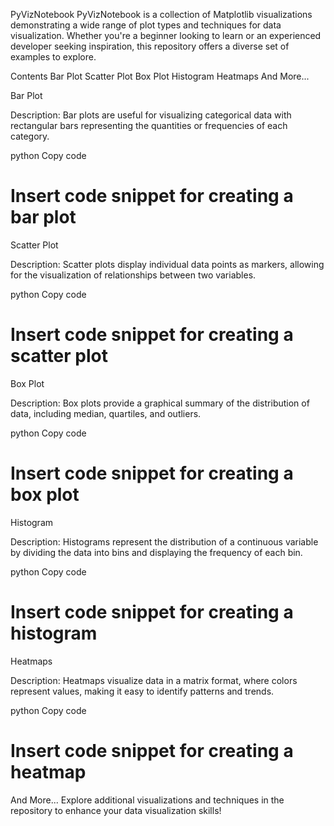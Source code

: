 PyVizNotebook
PyVizNotebook is a collection of Matplotlib visualizations demonstrating a wide range of plot types and techniques for data visualization. Whether you're a beginner looking to learn or an experienced developer seeking inspiration, this repository offers a diverse set of examples to explore.

Contents
Bar Plot
Scatter Plot
Box Plot
Histogram
Heatmaps
And More...

Bar Plot

Description: Bar plots are useful for visualizing categorical data with rectangular bars representing the quantities or frequencies of each category.

python
Copy code
# Insert code snippet for creating a bar plot
Scatter Plot

Description: Scatter plots display individual data points as markers, allowing for the visualization of relationships between two variables.

python
Copy code
# Insert code snippet for creating a scatter plot
Box Plot

Description: Box plots provide a graphical summary of the distribution of data, including median, quartiles, and outliers.

python
Copy code
# Insert code snippet for creating a box plot
Histogram

Description: Histograms represent the distribution of a continuous variable by dividing the data into bins and displaying the frequency of each bin.

python
Copy code
# Insert code snippet for creating a histogram
Heatmaps

Description: Heatmaps visualize data in a matrix format, where colors represent values, making it easy to identify patterns and trends.

python
Copy code
# Insert code snippet for creating a heatmap
And More...
Explore additional visualizations and techniques in the repository to enhance your data visualization skills!

